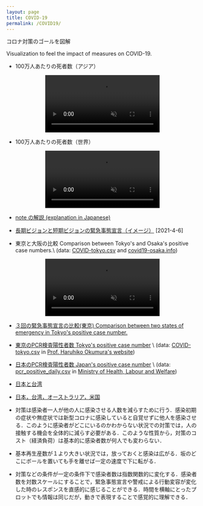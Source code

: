 ```yaml
---
layout: page
title: COVID-19
permalink: /COVID19/
---
```


コロナ対策のゴールを図解

Visualization to feel the impact of measures on COVID-19.

- 100万人あたりの死者数（アジア）
<center>
<video muted autoplay controls>
    <source src="/assets/movie/asia_death_per_M.mp4" type="video/mp4">
</video>
</center>

- 100万人あたりの死者数（世界）
<center>
<video muted autoplay controls>
    <source src="/assets/movie/world_death_per_M.mp4" type="video/mp4">
</video>
</center>



- [note の解説 (explanation in Japanese)](https://note.com/ryseto/n/n432fcc37c992)



- [長期ビジョンと短期ビジョンの緊急事態宣言（イメージ）](/assets/img/zerocovid3.jpg) [2021-4-6]

- 東京と大阪の比較 Comparison between Tokyo's and Osaka's positive case numbers.\\
(data: [COVID-tokyo.csv](https://oku.edu.mie-u.ac.jp/~okumura/python/data/COVID-tokyo.csv)
and [covid19-osaka.info](https://covid19-osaka.info/data/summary.csv))

<center>
<video muted autoplay controls>
    <source src="/assets/movie/tokyo_osaka.mp4" type="video/mp4">
</video>
</center>



- [３回の緊急事態宣言の比較(東京) Comparison between two states of emergency in Tokyo's positive case number.](/assets/movie/tokyo.gif)


- [東京のPCR検査陽性者数 Tokyo's positive case number](/assets/movie/tokyo.mp4) \\
(data: [COVID-tokyo.csv](https://oku.edu.mie-u.ac.jp/~okumura/python/data/COVID-tokyo.csv) in
[Prof. Haruhiko Okumura's website](https://oku.edu.mie-u.ac.jp/~okumura/python/COVID-19.html))


- [日本のPCR検査陽性者数 Japan's positive case number](/assets/movie/japan.mp4) \\
(data: [pcr_positive_daily.csv](https://www.mhlw.go.jp/content/pcr_positive_daily.csv)
in [Ministry of Health, Labour and Welfare](https://www.mhlw.go.jp/stf/seisakunitsuite/bunya/0000164708_00001.html))

- [日本と台湾](/assets/movie/japan_taiwan.mp4) 

- [日本，台湾，オーストラリア，米国](/assets/movie/japan_taiwan_australia_usa_death.mp4) 


- 対策は感染者一人が他の人に感染させる人数を減らすために行う．感染初期の症状や無症状では新型コロナに感染していると自覚せずに他人を感染させる．このように感染者がどこにいるのかわからない状況での対策では，人の接触する機会を全体的に減らす必要がある．このような性質から，対策のコスト（経済負荷）は基本的に感染者数が何人でも変わらない．

- 基本再生産数が１より大きい状況では，放っておくと感染は広がる．坂のどこにボールを置いても手を離せば一定の速度で下に転がる．


- 対策などの条件が一定の条件下で感染者数は指数関数的に変化する．感染者数を対数スケールにすることで，緊急事態宣言や警戒による行動変容が変化した時のレスポンスを直感的に感じることができる．時間を横軸にとったプロットでも情報は同じだが，動きで表現することで感覚的に理解できる．








